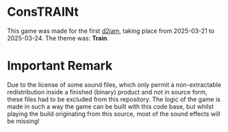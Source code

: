 # ConsTRAINt
This game was made for the first [d2jam](https://d2jam.com/), taking place from 2025-03-21 to 2025-03-24. The theme was: **Train**.

# Important Remark
Due to the license of some sound files, which only permit a non-extractable redistribution inside a finished (binary) product and not in source form, these files had to be excluded from this repository. The logic of the game is made in such a way the game can be built with this code base, but whilst playing the build originating from this source, most of the sound effects will be missing!
